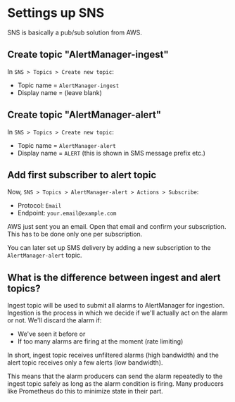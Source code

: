 Settings up SNS
===============

SNS is basically a pub/sub solution from AWS.


Create topic "AlertManager-ingest"
----------------------------------

In `SNS > Topics > Create new topic`:

- Topic name = `AlertManager-ingest`
- Display name = (leave blank)


Create topic "AlertManager-alert"
---------------------------------

In `SNS > Topics > Create new topic`:

- Topic name = `AlertManager-alert`
- Display name = `ALERT` (this is shown in SMS message prefix etc.)


Add first subscriber to alert topic
-----------------------------------

Now, `SNS > Topics > AlertManager-alert > Actions > Subscribe`:

- Protocol: `Email`
- Endpoint: `your.email@example.com`

AWS just sent you an email. Open that email and confirm your subscription.
This has to be done only one per subscription.

You can later set up SMS delivery by adding a new subscription to the `AlertManager-alert` topic.

What is the difference between ingest and alert topics?
-------------------------------------------------------

Ingest topic will be used to submit all alarms to AlertManager for ingestion.
Ingestion is the process in which we decide if we'll actually act on the alarm
or not. We'll discard the alarm if:

- We've seen it before or
- If too many alarms are firing at the moment (rate limiting)

In short, ingest topic receives unfiltered alarms (high bandwidth) and the alert
topic receives only a few alerts (low bandwidth).

This means that the alarm producers can send the alarm repeatedly to the ingest
topic safely as long as the alarm condition is firing. Many producers like Prometheus
do this to minimize state in their part.
